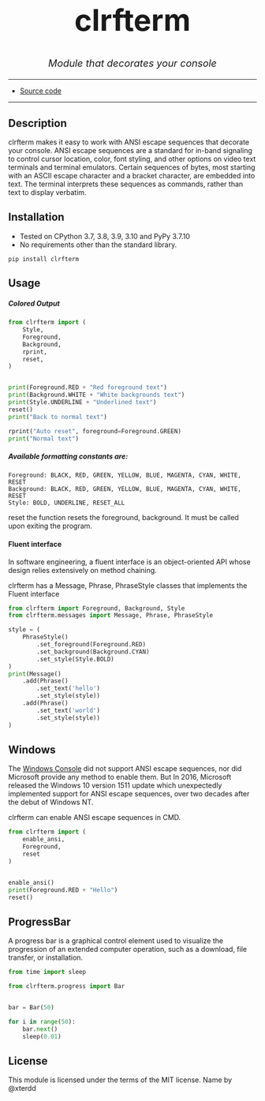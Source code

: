 <h1 align="center" style="font-size: 60px;">clrfterm</h1>
<p align="center" style="font-size: 20px;font-style: oblique;">Module that decorates your console</p>

---
* [Source code](https://github.com/SayHelloRoman/clrfterm)
---
## Description
clrfterm makes it easy to work with ANSI escape sequences that decorate your console.
ANSI escape sequences are a standard for in-band signaling to control cursor location, color, font styling, and other options on video text terminals and terminal emulators. Certain sequences of bytes, most starting with an ASCII escape character and a bracket character, are embedded into text. The terminal interprets these sequences as commands, rather than text to display verbatim.
## Installation
* Tested on CPython 3.7, 3.8, 3.9, 3.10 and PyPy 3.7.10
* No requirements other than the standard library.
```
pip install clrfterm
```
## Usage
##### Colored Output
```python
from clrfterm import (
    Style,
    Foreground,
    Background,
    rprint,
    reset,
)


print(Foreground.RED + "Red foreground text")
print(Background.WHITE + "White backgrounds text")
print(Style.UNDERLINE + "Underlined text")
reset()
print("Back to normal text")

rprint("Auto reset", foreground=Foreground.GREEN)
print("Normal text")
```
##### Available formatting constants are:
```
Foreground: BLACK, RED, GREEN, YELLOW, BLUE, MAGENTA, CYAN, WHITE, RESET
Background: BLACK, RED, GREEN, YELLOW, BLUE, MAGENTA, CYAN, WHITE, RESET
Style: BOLD, UNDERLINE, RESET_ALL
```
reset the function resets the foreground, background. It must be called upon exiting the program.

#### Fluent interface
In software engineering, a fluent interface is an object-oriented API whose design relies extensively on method chaining.

clrfterm has a Message, Phrase, PhraseStyle classes that implements the Fluent interface
```python
from clrfterm import Foreground, Background, Style
from clrfterm.messages import Message, Phrase, PhraseStyle

style = (
    PhraseStyle()
        .set_foreground(Foreground.RED)
        .set_background(Background.CYAN)
        .set_style(Style.BOLD)
)
print(Message()
    .add(Phrase()
        .set_text('hello')
        .set_style(style))
    .add(Phrase()
        .set_text('world')
        .set_style(style))
)
```
## Windows

The [Windows Console](https://en.wikipedia.org/wiki/Windows_Console) did not support ANSI escape sequences, nor did Microsoft provide any method to enable them.
But In 2016, Microsoft released the Windows 10 version 1511 update which unexpectedly implemented support for ANSI escape sequences, over two decades after the debut of Windows NT.

clrfterm can enable ANSI escape sequences in CMD.

```python
from clrfterm import (
    enable_ansi,
    Foreground,
    reset
)


enable_ansi()
print(Foreground.RED + "Hello")
reset()
```

## ProgressBar

A progress bar is a graphical control element used to visualize the progression of an extended computer operation, such as a download, file transfer, or installation.

```python
from time import sleep

from clrfterm.progress import Bar


bar = Bar(50)

for i in range(50):
    bar.next()
    sleep(0.01)
```


## License
This module  is licensed under the terms of the MIT license.
Name by @xterdd